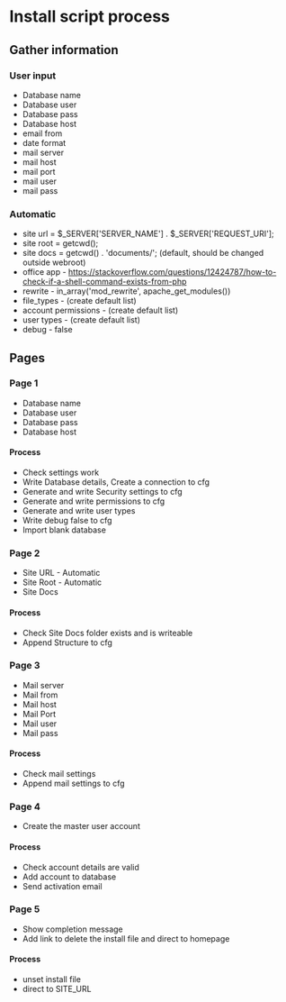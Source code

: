 # Install script process
## Gather information

### User input
* Database name
* Database user
* Database pass
* Database host
* email from
* date format
* mail server
* mail host
* mail port
* mail user
* mail pass

### Automatic
* site url = $_SERVER['SERVER_NAME'] . $_SERVER['REQUEST_URI'];
* site root = getcwd();
* site docs = getcwd() . 'documents/'; (default, should be changed outside webroot)
* office app - https://stackoverflow.com/questions/12424787/how-to-check-if-a-shell-command-exists-from-php
* rewrite - in_array('mod_rewrite', apache_get_modules())
* file_types - (create default list)
* account permissions - (create default list)
* user types - (create default list)
* debug - false

## Pages
### Page 1
* Database name
* Database user
* Database pass
* Database host

#### Process
* Check settings work
* Write Database details, Create a connection to cfg
* Generate and write Security settings to cfg
* Generate and write permissions to cfg
* Generate and write user types
* Write debug false to cfg
* Import blank database

### Page 2
* Site URL - Automatic
* Site Root - Automatic
* Site Docs

#### Process
* Check Site Docs folder exists and is writeable
* Append Structure to cfg

### Page 3
* Mail server 
* Mail from
* Mail host
* Mail Port
* Mail user
* Mail pass

#### Process
* Check mail settings
* Append mail settings to cfg

### Page 4
* Create the master user account

#### Process
* Check account details are valid
* Add account to database
* Send activation email

### Page 5
* Show completion message 
* Add link to delete the install file and direct to homepage

#### Process
* unset install file
* direct to SITE_URL